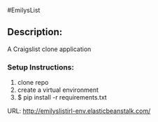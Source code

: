 #EmilysList

## Description:
A Craigslist clone application

### Setup Instructions:
1. clone repo
1. create a virtual environment
1. $ pip install -r requirements.txt

URL: http://emilyslistirl-env.elasticbeanstalk.com/